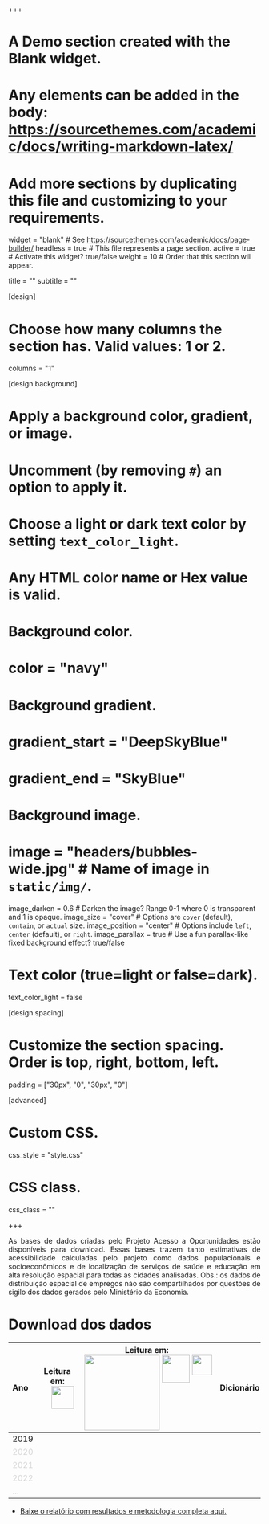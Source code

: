 +++
# A Demo section created with the Blank widget.
# Any elements can be added in the body: https://sourcethemes.com/academic/docs/writing-markdown-latex/
# Add more sections by duplicating this file and customizing to your requirements.

widget = "blank"  # See https://sourcethemes.com/academic/docs/page-builder/
headless = true  # This file represents a page section.
active = true  # Activate this widget? true/false
weight = 10  # Order that this section will appear.

title = ""
subtitle = ""

[design]
  # Choose how many columns the section has. Valid values: 1 or 2.
  columns = "1"

[design.background]
  # Apply a background color, gradient, or image.
  #   Uncomment (by removing `#`) an option to apply it.
  #   Choose a light or dark text color by setting `text_color_light`.
  #   Any HTML color name or Hex value is valid.

  # Background color.
  # color = "navy"

  # Background gradient.
  # gradient_start = "DeepSkyBlue"
  # gradient_end = "SkyBlue"

  # Background image.
  # image = "headers/bubbles-wide.jpg"  # Name of image in `static/img/`.
  image_darken = 0.6  # Darken the image? Range 0-1 where 0 is transparent and 1 is opaque.
  image_size = "cover"  #  Options are `cover` (default), `contain`, or `actual` size.
  image_position = "center"  # Options include `left`, `center` (default), or `right`.
  image_parallax = true  # Use a fun parallax-like fixed background effect? true/false

  # Text color (true=light or false=dark).
  text_color_light = false

[design.spacing]
  # Customize the section spacing. Order is top, right, bottom, left.
  padding = ["30px", "0", "30px", "0"]



[advanced]
 # Custom CSS.
 css_style = "style.css"

 # CSS class.
 css_class = ""


+++
<p align="justify">
As bases de dados criadas pelo Projeto Acesso a Oportunidades estão disponíveis para download. Essas bases trazem tanto estimativas de acessibilidade calculadas pelo projeto como dados populacionais e socioeconômicos e de localização de serviços de saúde e educação em alta resolução espacial para todas as cidades analisadas. Obs.: os dados de distribuição espacial de empregos não são compartilhados por questões de sigilo dos dados gerados pelo Ministério da Economia.
</p>



# Download dos dados


| Ano | <div style="text-align: center;"><div style="display: inline-block; text-align: center;">Leitura em:<br/> <div style="display:flex"><div style="flex:1;padding-left:20px;"><img src="/acessooportunidades/img/logos/rstudio_logo.png" width="45" align="center"><br/> </div> | <div style="text-align: center;"> <div style="display: inline-block; text-align: center;"> Leitura em: <br/> <div style="display:flex">     <div style="flex:1;padding-left:5px;">          <img src="/acessooportunidades/img/logos/python_logo.png" width="150" align="center"  /> </div>      <div style="flex:1;padding-left:5px;">           <img src="https://upload.wikimedia.org/wikipedia/commons/d/df/ArcGIS_logo.png" width="55" align="center"  />      </div>          <div style="flex:1;padding-left:5px;">           <img src="/acessooportunidades/img/logos/qgis_logo3.png" width="40" align="center"  />      </div> </div> |  <div style="text-align: center;"> Dicionário |  <div style="text-align: center;"> Código |
| :------------- | :-------------: | :-------------: | :-------------: | :-------------: |
| 2019  |  <a href="http://repositorio.ipea.gov.br/bitstream/11058/9586/4/dados2019_v1.0_20200116.rds"><i class="fas fa-download" style="font-size: 1em;"></i></a>  | <a href="http://repositorio.ipea.gov.br/bitstream/11058/9586/3/dados2019_v1.0_20200116.gpkg"><i class="fas fa-download" style="font-size: 1em;"></i></a> | <a href="http://repositorio.ipea.gov.br/bitstream/11058/9586/5/dicionario2019_v1.0_20200116.xlsx"><i class="fas fa-download" style="font-size: 1em;"></i></a> | <a href="https://github.com/ipeaGIT/acesso_oport"><i class="fab fa-github" style="font-size: 1.5em;"></i> </a> |
|  <a style="color: gray; opacity: 0.30;">2020</a> |   |   |   |   |
|  <a style="color: gray; opacity: 0.30;">2021</a> |   |   |   |   |
|  <a style="color: gray; opacity: 0.30;">2022</a>  |   |   |   |   |
|  <img width=500/> <a style="color: gray; opacity: 0.30;">...</a>  |  <img width=200/> |  <img width=200/> |  <img width=200/> | <img width=200/>   |

 - <a href="/acessooportunidades/publication/2019_td2535/">Baixe o relatório com resultados e metodologia completa aqui.</a>



<!-- Color of Hyperlinks on this page -->
 <!-- <style>a { color: #838383; } /* CSS link color */</style>   -->


 <!-- Tabela de testes para formatacao

|  <div style="text-align: center;"> <div style="display: inline-block; text-align: center;"> Leitura em: <br/>  <br /> <div style="display:flex">  <div style="flex:1;padding-left:10px;">  <img src="/img/logos/python_logo.png" width="100" align="center" >     <img src="/img/logos/qgis_logo.png" width="100" align="center" > </div>     <div style="flex:1;padding-left:5px;">    <img src="/img/logos/arcgis_logo.png" width="80" align="center" >     <img src="/img/logos/rstudio_logo.png" width="70" align="center" >   </div> </div>  </div> </div> |
| -------------: |
| a |
| <div style="text-align: center; width:400px"> |
|a |


-->
